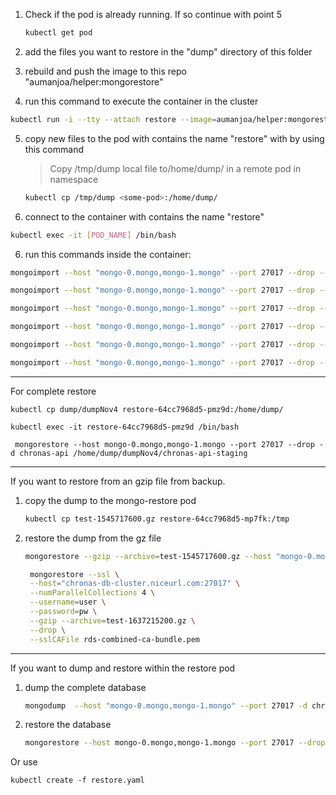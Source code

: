 1. Check if the pod is already running. If so continue with point 5

   ```bash
   kubectl get pod
   ```

2. add the files you want to restore in the "dump" directory of this folder

3. rebuild and push the image to this repo "aumanjoa/helper:mongorestore"

4. run this command to execute the container in the cluster

```bash
kubectl run -i --tty --attach restore --image=aumanjoa/helper:mongorestore
```

5. copy new files to the pod with contains the name "restore"  with by using this command

   > Copy /tmp/dump local file to/home/dump/ in a remote pod in namespace

   ```bash
   kubectl cp /tmp/dump <some-pod>:/home/dump/
   ```

6. connect to the container with contains the name "restore"

```bash
kubectl exec -it [POD_NAME] /bin/bash
```

6. run this commands inside the container:

```bash
mongoimport --host "mongo-0.mongo,mongo-1.mongo" --port 27017 --drop --db chronas-api --collection areas --file /home/dump/areas.json

mongoimport --host "mongo-0.mongo,mongo-1.mongo" --port 27017 --drop --db chronas-api --collection markers --file /home/dump/markers.json

mongoimport --host "mongo-0.mongo,mongo-1.mongo" --port 27017 --drop --db chronas-api --collection discussions --file /home/dump/discussions.json

mongoimport --host "mongo-0.mongo,mongo-1.mongo" --port 27017 --drop --db chronas-api --collection forums --file /home/dump/forums.json

mongoimport --host "mongo-0.mongo,mongo-1.mongo" --port 27017 --drop --db chronas-api --collection metadatas --file /home/dump/metadatas.json

mongoimport --host "mongo-0.mongo,mongo-1.mongo" --port 27017 --drop --db chronas-api --collection opinions --file /home/dump/opinions.json
```

---
For complete restore

``
kubectl cp dump/dumpNov4 restore-64cc7968d5-pmz9d:/home/dump/
``

``kubectl exec -it restore-64cc7968d5-pmz9d /bin/bash
``

``` mongorestore --host mongo-0.mongo,mongo-1.mongo --port 27017 --drop -d chronas-api /home/dump/dumpNov4/chronas-api-staging```

---

If you want to restore from an gzip file from backup.

1. copy the dump to the mongo-restore pod

   ```bash
   kubectl cp test-1545717600.gz restore-64cc7968d5-mp7fk:/tmp
   ```

2. restore the dump from the gz file

   ```bash
   mongorestore --gzip --archive=test-1545717600.gz --host "mongo-0.mongo,mongo-1.mongo" --port 27017 --drop
   ```



   ```bash
    mongorestore --ssl \
    --host="chronas-db-cluster.niceurl.com:27017" \
    --numParallelCollections 4 \
    --username=user \
    --password=pw \
    --gzip --archive=test-1637215200.gz \
    --drop \
    --sslCAFile rds-combined-ca-bundle.pem   
    ```

---

If you want to dump and restore within the restore pod

1. dump the complete database 

   ```bash
   mongodump  --host "mongo-0.mongo,mongo-1.mongo" --port 27017 -d chronas-api  -o /home/dump
   ```

2. restore the database

   ```bash
   mongorestore --host mongo-0.mongo,mongo-1.mongo --port 27017 --drop -d chronas-api /home/dump
   ```
   
Or use 
```
kubectl create -f restore.yaml
```
